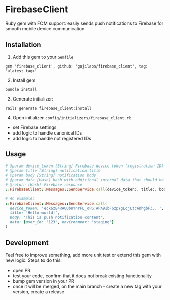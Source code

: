 # FirebaseClient

Ruby gem with FCM support: easily sends push notifications to Firebase for smooth mobile device communication

## Installation

1. Add this gem to your `Gemfile`
```shell
gem 'firebase_client', github: 'gojilabs/firebase_client', tag: '<latest tag>'
```
2. Install gem
```shell
bundle install
```
3. Generate initializer:
```shell
rails generate firebase_client:install
```
4. Open initializer `config/initializers/firebase_client.rb`
- set Firebase settings
- add logic to handle canonical IDs
- add logic to handle not registered IDs

## Usage

```ruby
# @param device_token [String] Firebase device token (registration ID)
# @param title [String] notification title
# @param body [String] notification body
# @param data [Hash] hash with additional internal data that should be send within push notification (values must have String type)
# @return [Hash] Firebase response
::FirebaseClient::Messages::SendService.call(device_token:, title:, body:, data:)

# An example:
::FirebaseClient::Messages::SendService.call(
  device_token: 'eck6zE4RAUDbnYnrFL_oPG:APA91bF6zpYgLcjLtcADhgbF3...', 
  title: 'Hello world!',
  body: 'This is push notification content',
  data: {user_id: '123', environment: 'staging'}
)
```

## Development

Feel free to improve something, add more unit test or extend this gem with new logic.
Steps to do this:
- open PR
- test your code, confirm that it does not break existing functionality
- bump gem version in your PR
- once it will be merged, on the main branch - create a new tag with your version, create a release
